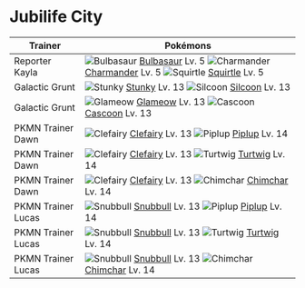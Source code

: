 # Jubilife City

Trainer                    | Pokémons
---                        | ---
Reporter Kayla             | ![][001]  [Bulbasaur] Lv. 5  ![][004]  [Charmander] Lv. 5  ![][007]  [Squirtle] Lv. 5
Galactic Grunt             | ![][434]  [Stunky] Lv. 13  ![][266]  [Silcoon] Lv. 13
Galactic Grunt             | ![][431]  [Glameow] Lv. 13  ![][268]  [Cascoon] Lv. 13
PKMN Trainer Dawn          | ![][035]  [Clefairy] Lv. 13  ![][393]  [Piplup] Lv. 14
PKMN Trainer Dawn          | ![][035]  [Clefairy] Lv. 13  ![][387]  [Turtwig] Lv. 14
PKMN Trainer Dawn          | ![][035]  [Clefairy] Lv. 13  ![][390]  [Chimchar] Lv. 14
PKMN Trainer Lucas         | ![][209]  [Snubbull] Lv. 13  ![][393]  [Piplup] Lv. 14
PKMN Trainer Lucas         | ![][209]  [Snubbull] Lv. 13  ![][387]  [Turtwig] Lv. 14
PKMN Trainer Lucas         | ![][209]  [Snubbull] Lv. 13  ![][390]  [Chimchar] Lv. 14


[001]: https://raw.githubusercontent.com/PokeAPI/sprites/master/sprites/pokemon/1.png "Bulbasaur"
[004]: https://raw.githubusercontent.com/PokeAPI/sprites/master/sprites/pokemon/4.png "Charmander"
[007]: https://raw.githubusercontent.com/PokeAPI/sprites/master/sprites/pokemon/7.png "Squirtle"
[035]: https://raw.githubusercontent.com/PokeAPI/sprites/master/sprites/pokemon/35.png "Clefairy"
[209]: https://raw.githubusercontent.com/PokeAPI/sprites/master/sprites/pokemon/209.png "Snubbull"
[266]: https://raw.githubusercontent.com/PokeAPI/sprites/master/sprites/pokemon/266.png "Silcoon"
[268]: https://raw.githubusercontent.com/PokeAPI/sprites/master/sprites/pokemon/268.png "Cascoon"
[387]: https://raw.githubusercontent.com/PokeAPI/sprites/master/sprites/pokemon/387.png "Turtwig"
[390]: https://raw.githubusercontent.com/PokeAPI/sprites/master/sprites/pokemon/390.png "Chimchar"
[393]: https://raw.githubusercontent.com/PokeAPI/sprites/master/sprites/pokemon/393.png "Piplup"
[431]: https://raw.githubusercontent.com/PokeAPI/sprites/master/sprites/pokemon/431.png "Glameow"
[434]: https://raw.githubusercontent.com/PokeAPI/sprites/master/sprites/pokemon/434.png "Stunky"
[Bulbasaur]: /pokemon_changes/001.md
[Charmander]: /pokemon_changes/004.md
[Squirtle]: /pokemon_changes/007.md
[Clefairy]: /pokemon_changes/035.md
[Snubbull]: /pokemon_changes/209.md
[Silcoon]: /pokemon_changes/266.md
[Cascoon]: /pokemon_changes/268.md
[Turtwig]: /pokemon_changes/387.md
[Chimchar]: /pokemon_changes/390.md
[Piplup]: /pokemon_changes/393.md
[Glameow]: /pokemon_changes/431.md
[Stunky]: /pokemon_changes/434.md

